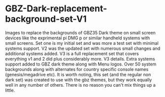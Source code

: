 # GBZ-Dark-replacement-background-set-V1
Images to replace the backgrounds of GBZ35 Dark theme on small screen devices like the exprimental pi DMG p
or similar handheld systems with small screens.
Set one is my initial set and was more a test set with minimal systems support.
V2 was the updated set with numerous small changes and additional systems added.  V3 is a full replacement set that covers everything v1 and 2 did plus considerably more.
V3 details. Extra systems support added to GBZ dark theme along with Menu logos. Over 50 system backgrounds along with alternates for country specific console names (genesis/megadrive etc).
It is worth noting, this set (and the regular non dark set) was created to use with the gbz themes, but they work equally well in any number of others. There is no reason you can't mix things up a little. 
